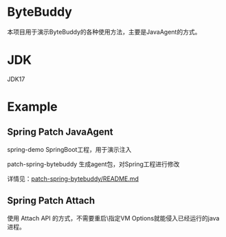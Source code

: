 # ByteBuddy

本项目用于演示ByteBuddy的各种使用方法，主要是JavaAgent的方式。

# JDK
JDK17

# Example
## Spring Patch JavaAgent

spring-demo SpringBoot工程，用于演示注入

patch-spring-bytebuddy 生成agent包，对Spring工程进行修改

详情见：[patch-spring-bytebuddy/README.md](patch-spring-bytebuddy/README.md)

## Spring Patch Attach

使用 Attach API 的方式，不需要重启\指定VM Options就能侵入已经运行的java进程。